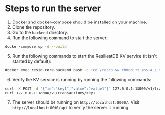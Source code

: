 # Steps to run the server

1. Docker and docker-compose should be installed on your machine.
2. Clone the repository.
3. Go to the `backend` directory.
4. Run the following command to start the server:
```bash
docker-compose up -d --build
```
5. Run the following commands to start the ResilientDB KV service (it isn't started by default):
```bash
docker exec resid-core-backend bash -c "cd /resdb && chmod +x INSTALL.sh && chmod +x service/tools/kv/server_tools/start_kv_service.sh && ./INSTALL.sh && service/tools/kv/server_tools/start_kv_service.sh"
```
6. Verify the KV service is running by running the following commands:
```bash
curl -X POST -d '{"id":"key1","value":"value1"}' 127.0.0.1:18000/v1/transactions/commit
curl 127.0.0.1:18000/v1/transactions/key1
```
7. The server should be running on `http://localhost:8000/`. Visit `http://localhost:8000/api` to verify the server is running.
